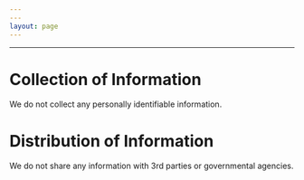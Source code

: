 ```yaml
---
---
layout: page
---
```


---
# Collection of Information
We do not collect any personally identifiable information.

# Distribution of Information
We do not share any information with 3rd parties or governmental agencies.